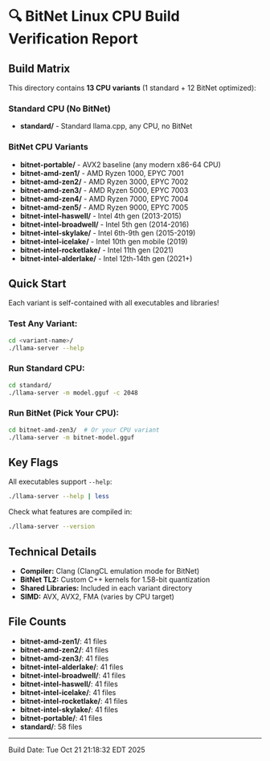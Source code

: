 # 🔍 BitNet Linux CPU Build Verification Report

## Build Matrix

This directory contains **13 CPU variants** (1 standard + 12 BitNet optimized):

### Standard CPU (No BitNet)
- **standard/** - Standard llama.cpp, any CPU, no BitNet

### BitNet CPU Variants
- **bitnet-portable/** - AVX2 baseline (any modern x86-64 CPU)
- **bitnet-amd-zen1/** - AMD Ryzen 1000, EPYC 7001
- **bitnet-amd-zen2/** - AMD Ryzen 3000, EPYC 7002  
- **bitnet-amd-zen3/** - AMD Ryzen 5000, EPYC 7003
- **bitnet-amd-zen4/** - AMD Ryzen 7000, EPYC 7004
- **bitnet-amd-zen5/** - AMD Ryzen 9000, EPYC 7005
- **bitnet-intel-haswell/** - Intel 4th gen (2013-2015)
- **bitnet-intel-broadwell/** - Intel 5th gen (2014-2016)
- **bitnet-intel-skylake/** - Intel 6th-9th gen (2015-2019)
- **bitnet-intel-icelake/** - Intel 10th gen mobile (2019)
- **bitnet-intel-rocketlake/** - Intel 11th gen (2021)
- **bitnet-intel-alderlake/** - Intel 12th-14th gen (2021+)

## Quick Start

Each variant is self-contained with all executables and libraries!

### Test Any Variant:
```bash
cd <variant-name>/
./llama-server --help
```

### Run Standard CPU:
```bash
cd standard/
./llama-server -m model.gguf -c 2048
```

### Run BitNet (Pick Your CPU):
```bash
cd bitnet-amd-zen3/  # Or your CPU variant
./llama-server -m bitnet-model.gguf
```

## Key Flags

All executables support `--help`:
```bash
./llama-server --help | less
```

Check what features are compiled in:
```bash
./llama-server --version
```

## Technical Details

- **Compiler:** Clang (ClangCL emulation mode for BitNet)
- **BitNet TL2:** Custom C++ kernels for 1.58-bit quantization
- **Shared Libraries:** Included in each variant directory
- **SIMD:** AVX, AVX2, FMA (varies by CPU target)

## File Counts

- **bitnet-amd-zen1/**: 41 files
- **bitnet-amd-zen2/**: 41 files
- **bitnet-amd-zen3/**: 41 files
- **bitnet-intel-alderlake/**: 41 files
- **bitnet-intel-broadwell/**: 41 files
- **bitnet-intel-haswell/**: 41 files
- **bitnet-intel-icelake/**: 41 files
- **bitnet-intel-rocketlake/**: 41 files
- **bitnet-intel-skylake/**: 41 files
- **bitnet-portable/**: 41 files
- **standard/**: 58 files

---
Build Date: Tue Oct 21 21:18:32 EDT 2025
